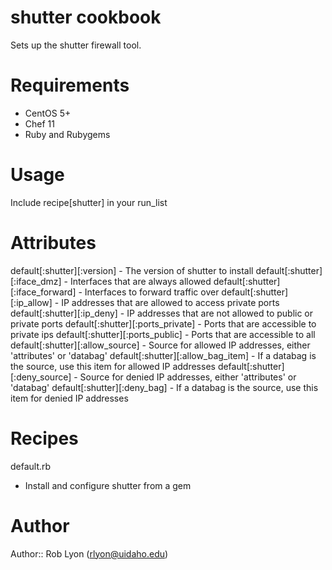 # shutter cookbook
Sets up the shutter firewall tool.

# Requirements
- CentOS 5+
- Chef 11
- Ruby and Rubygems

# Usage
Include recipe[shutter] in your run_list

# Attributes
default[:shutter][:version] - The version of shutter to install
default[:shutter][:iface_dmz] - Interfaces that are always allowed
default[:shutter][:iface_forward] - Interfaces to forward traffic over
default[:shutter][:ip_allow] - IP addresses that are allowed to access private ports
default[:shutter][:ip_deny] - IP addresses that are not allowed to public or private ports
default[:shutter][:ports_private] - Ports that are accessible to private ips
default[:shutter][:ports_public] - Ports that are accessible to all
default[:shutter][:allow_source] - Source for allowed IP addresses, either 'attributes' or 'databag'
default[:shutter][:allow_bag_item] - If a databag is the source, use this item for allowed IP addresses 
default[:shutter][:deny_source] - Source for denied IP addresses, either 'attributes' or 'databag'
default[:shutter][:deny_bag] - If a databag is the source, use this item for denied IP addresses

# Recipes
default.rb
- Install and configure shutter from a gem

# Author

Author:: Rob Lyon (rlyon@uidaho.edu)

